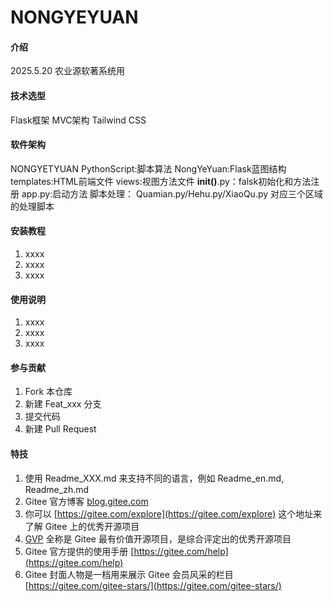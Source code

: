 # NONGYEYUAN

#### 介绍
2025.5.20 农业源软著系统用

#### 技术选型
Flask框架
MVC架构
Tailwind CSS 

#### 软件架构
NONGYETYUAN
    PythonScript:脚本算法
    NongYeYuan:Flask蓝图结构
        templates:HTML前端文件
        views:视图方法文件
        __init()__.py：falsk初始化和方法注册
    app.py:启动方法
    脚本处理：
    Quamian.py/Hehu.py/XiaoQu.py 对应三个区域的处理脚本

#### 安装教程

1.  xxxx
2.  xxxx
3.  xxxx

#### 使用说明

1.  xxxx
2.  xxxx
3.  xxxx

#### 参与贡献

1.  Fork 本仓库
2.  新建 Feat_xxx 分支
3.  提交代码
4.  新建 Pull Request


#### 特技

1.  使用 Readme\_XXX.md 来支持不同的语言，例如 Readme\_en.md, Readme\_zh.md
2.  Gitee 官方博客 [blog.gitee.com](https://blog.gitee.com)
3.  你可以 [https://gitee.com/explore](https://gitee.com/explore) 这个地址来了解 Gitee 上的优秀开源项目
4.  [GVP](https://gitee.com/gvp) 全称是 Gitee 最有价值开源项目，是综合评定出的优秀开源项目
5.  Gitee 官方提供的使用手册 [https://gitee.com/help](https://gitee.com/help)
6.  Gitee 封面人物是一档用来展示 Gitee 会员风采的栏目 [https://gitee.com/gitee-stars/](https://gitee.com/gitee-stars/)
